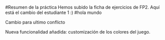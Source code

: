 #Resumen de la práctica
Hemos subido la ficha de ejercicios de FP2.
Aquí está el cambio del estudiante 1 :)
#hola mundo

Cambio para ultimo conflicto

Nueva funcionalidad añadida: customización de los colores del juego.